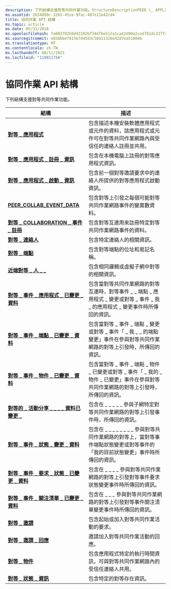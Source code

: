 ```yaml
---
description: 下列結構支援對等共同作業功能。StructureDescriptionPEER \_ APPLICATIONContains 資料，描述可在對等共同作業網路內，向受信任的連絡人註冊並共用的本機安裝軟體應用程式或元件。對等 \_ 應用程式 \_ 註冊 \_ INFOContains 對等應用程式資訊，以向本機電腦註冊。對等應用程式 \_ \_ 啟動 \_ INFOContains 上一個對等邀請要求中的連絡人提供的對等應用程式啟動資訊。對等 \_ collaboration \_ 事件會 \_ 針對對等上引發的每個可能對等共同作業網路事件 DATAContains 變異資料。對等 \_ collaboration \_ 事件 \_ REGISTRATIONContains 對等的資料，用來註冊特定的對等共同作業網路事件。對等 \_ CONTACTContains 特定連絡人的相關資訊。對等 \_ ENDPOINTContains 對等端點的位址和易記名稱。對 \_ 等 \_ 人們 \_ MEContains 相同邏輯或虛擬子網中的對等資訊。對等事件 \_ \_ 應用程式 \_ 已變更 \_ 當對等 \_ 事件 \_ 端點 \_ 應用程式 \_ 已變更或對等 \_ 事件 \_ 我的 \_ 應用程式 \_ 已變更事件在參與對等共同作業網路的對等上引發時，所傳回的 DATAContains 資訊對等事件 \_ \_ 端點變更 \_ \_ 了當對等事件 \_ \_ 端點 \_ 變更或對等 \_ 事件「 \_ 我 \_ 的端點變更」事件在 \_ 參與對等共同作業網路的對等上引發時，所傳回的 DATAContains 資訊。對等事件 \_ \_ 物件已 \_ 變更 \_ DATAContains 當對等 \_ 事件 \_ 端點 \_ 物件 \_ 已變更或對等 \_ 事件的 \_ \_ 物件 \_ 變更事件時，所傳回的資訊會在參與對等共同作業網路的對等上引發。\_近端的對等事件 \_ 變更了 \_ \_ \_ \_ DATAContains 資訊。當對等 \_ 事件「近端分享」事件 \_ \_ \_ \_ 是在參與子網特定對等共同作業網路的對等上引發時所傳回的資訊。對等事件目前狀態已變更 \_ \_ \_ \_ DATAContains 當對等 \_ 事件端點的 \_ \_ 狀態 \_ 已變更或對等的 \_ 事件 \_ \_ \_ ，在參與對等共同作業網路的對等上引發變更時所傳回的資訊。對等 \_ 事件 \_ 要求狀態已 \_ 變更 DATAContains 當對等共同作業網路中的對等 \_ \_ \_ ，引發對等事件 \_ 要求 \_ 狀態 \_ 變更事件時所傳回的資訊。當對等共同作業 \_ \_ \_ \_ \_ \_ \_ 網路的對等上引發對等事件關注清單變更事件時，對等事件關注清單已變更的 DATAContains 資訊。對等 \_ INVITATIONContains 起始或加入對等共同作業活動的要求。對等 \_ 邀請 \_ 回應：邀請加入對等共同作業活動。對等 \_ 物件包含應用程式特定的執行時間資訊，可與對等共同作業網路內的受信任連絡人共用。對等 \_ 狀態 \_ INFOContains 特定的對等狀態資訊。
ms.assetid: 2634899c-3263-45ce-9fac-407e11e42cd4
title: 協同作業 API 結構
ms.topic: article
ms.date: 05/31/2018
ms.openlocfilehash: fa003702b9d42202bf344f6e512a1ca42d90a2ced701dc327fdc91eefb8fdcb9
ms.sourcegitcommit: e858bbe701567d4583c50a11326e42d7ea51804b
ms.translationtype: MT
ms.contentlocale: zh-TW
ms.lasthandoff: 08/11/2021
ms.locfileid: "119011756"
---
```

# <a name="collaboration-api-structures"></a>協同作業 API 結構

下列結構支援對等共同作業功能。

| 結構                                                                                      | 描述                                                                                                                                                                                        |
|------------------------------------------------------------------------------------------------|----------------------------------------------------------------------------------------------------------------------------------------------------------------------------------------------------|
| [**對等 \_ 應用程式**](/windows/desktop/api/P2P/ns-p2p-peer_application)                                                  | 包含描述本機安裝軟體應用程式或元件的資料，該應用程式或元件可在對等共同作業網路內與受信任的連絡人註冊並共用。                        |
| [**對等 \_ 應用程式 \_ 註冊 \_ 資訊**](/windows/desktop/api/P2P/ns-p2p-peer_application_registration_info)            | 包含在本機電腦上註冊的對等應用程式資訊。                                                                                                                    |
| [**對等 \_ 應用程式 \_ 啟動 \_ 資訊**](/windows/desktop/api/P2P/ns-p2p-peer_app_launch_info)                                        | 包含前一個對等邀請要求中的連絡人所提供的對等應用程式啟動資訊。                                                                              |
| [**PEER_COLLAB_EVENT_DATA**](/windows/win32/api/p2p/ns-p2p-peer_collab_event_data-r1)                                    | 包含對等上引發之每個可能對等共同作業網路事件的變異數資料。                                                                                                         |
| [**對等 \_ COLLABORATION \_ 事件 \_ 註冊**](/windows/desktop/api/P2P/ns-p2p-peer_collab_event_registration)                    | 包含對等互連用來註冊特定對等共同作業網路事件的資料。                                                                                                       |
| [**對等 \_ 連絡人**](/windows/desktop/api/P2P/ns-p2p-peer_contact)                                                          | 包含特定連絡人的相關資訊。                                                                                                                                                     |
| [**對等 \_ 端點**](/windows/desktop/api/P2P/ns-p2p-peer_endpoint)                                                        | 包含對等端點的位址和易記名稱。                                                                                                                                         |
| [**近端對等 \_ 人 \_ \_**](/windows/desktop/api/P2P/ns-p2p-peer_people_near_me)                                          | 包含相同邏輯或虛擬子網中對等的相關資訊。                                                                                                                           |
| [**對等 \_ 事件 \_ 應用程式 \_ 已變更 \_ 資料**](/windows/desktop/api/P2P/ns-p2p-peer_event_application_changed_data)         | 包含當對等共同作業網路的對等互連時，對等事件 \_ \_ 端點 \_ 應用程式 \_ 變更或對等 \_ 事件 \_ 我 \_ 的應用程式 \_ 變更事件時所傳回的資訊。 |
| [**對等 \_ 事件 \_ 端點 \_ 已變更 \_ 資料**](/windows/desktop/api/P2P/ns-p2p-peer_event_endpoint_changed_data)               | 包含當對等 \_ 事件 \_ 端點 \_ 變更或對等 \_ 事件「 \_ 我 \_ \_ 的端點變更」事件在參與對等共同作業網路的對等上引發時，所傳回的資訊。                 |
| [**對等 \_ 事件 \_ 物件 \_ 已變更 \_ 資料**](/windows/desktop/api/P2P/ns-p2p-peer_event_object_changed_data)                   | 包含當對等 \_ 事件 \_ 端點 \_ 物件 \_ 已變更或對等 \_ 事件「 \_ 我的 \_ 物件 \_ 已變更」事件在參與對等共同作業網路的對等上引發時，所傳回的資訊。           |
| [**對等的 \_ 活動分享 \_ \_ \_ \_ 資料已變更 \_**](/windows/desktop/api/P2P/ns-p2p-peer_event_people_near_me_changed_data) | 包含在 \_ \_ \_ \_ \_ 參與子網特定對等共同作業網路的對等上引發事件時，所傳回的資訊。                               |
| [**對等 \_ 事件 \_ 狀態 \_ 變更 \_ 資料**](/windows/desktop/api/P2P/ns-p2p-peer_event_presence_changed_data)               | 包含在 \_ \_ \_ \_ \_ \_ \_ \_ 參與對等共同作業網路的對等上，當對等事件端點狀態變更或對等事件的「我的目前狀態變更」事件時所傳回的資訊。       |
| [**對等 \_ 事件 \_ 要求 \_ 狀態 \_ 已變更 \_ 資料**](/windows/desktop/api/P2P/ns-p2p-peer_event_request_status_changed_data)  | 包含在 \_ \_ \_ \_ 參與對等共同作業網路的對等上引發對等事件要求狀態變更事件時所傳回的資訊。                                                |
| [**對等 \_ 事件 \_ 關注清單 \_ 已變更 \_ 資料**](/windows/desktop/api/P2P/ns-p2p-peer_event_watchlist_changed_data)             | 包含在 \_ \_ \_ 參與對等共同作業網路的對等上引發對等事件關注清單變更事件時所傳回的資訊。                                                      |
| [**對等 \_ 邀請**](/windows/desktop/api/P2P/ns-p2p-peer_invitation)                                                    | 包含起始或加入對等共同作業活動的要求。                                                                                                                              |
| [**對等 \_ 邀請 \_ 回應**](/windows/desktop/api/P2P/ns-p2p-peer_invitation_response)                                 | 邀請加入對等共同作業活動的回應。                                                                                                                                 |
| [**對等 \_ 物件**](/windows/desktop/api/P2P/ns-p2p-peer_object)                                                            | 包含應用程式特定的執行時間資訊，可與對等共同作業網路內的受信任連絡人共用。                                                                   |
| [**對等 \_ 狀態 \_ 資訊**](/windows/desktop/api/P2P/ns-p2p-peer_presence_info)                                             | 包含特定的對等存在資訊。                                                                                                                                                       |



 

 

 



